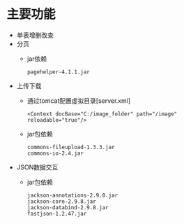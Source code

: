 # 主要功能

* 单表增删改查
* 分页
    * jar依赖

          pagehelper-4.1.1.jar
* 上传下载
    * 通过tomcat配置虚拟目录[server.xml]

          <Context docBase="C:/image_folder" path="/image" reloadable="true"/>
    * jar包依赖

          commons-fileupload-1.3.3.jar
          commons-io-2.4.jar

* JSON数据交互
    * jar包依赖

          jackson-annotations-2.9.0.jar
          jackson-core-2.9.8.jar
          jackson-databind-2.9.8.jar
          fastjson-1.2.47.jar



